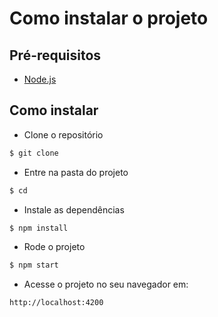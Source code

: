 # Como instalar o projeto

## Pré-requisitos

- [Node.js](https://nodejs.org/en/)

## Como instalar

- Clone o repositório

```bash
$ git clone
```

- Entre na pasta do projeto

```bash
$ cd
```

- Instale as dependências

```bash
$ npm install
```

- Rode o projeto

```bash
$ npm start
```

- Acesse o projeto no seu navegador em:

```
http://localhost:4200
```
